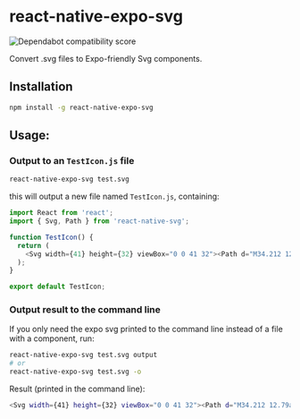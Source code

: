 # react-native-expo-svg

![Dependabot compatibility score](https://dependabot-badges.githubapp.com/badges/compatibility_score?dependency-name=acorn&package-manager=npm_and_yarn&previous-version=5.7.3&new-version=5.7.4)

Convert .svg files to Expo-friendly Svg components.

## Installation

```bash
npm install -g react-native-expo-svg
```

## Usage:

### Output to an `TestIcon.js` file

```bash
react-native-expo-svg test.svg
```

this will output a new file named `TestIcon.js`, containing:

```js
import React from 'react';
import { Svg, Path } from 'react-native-svg';

function TestIcon() {
  return (
    <Svg width={41} height={32} viewBox="0 0 41 32"><Path d="M34.212 12.79a6.11 6.11 0 0 1 .783-.05c3.317 0 6.005 2.665 6.005 5.955 0 3.289-2.688 5.955-6.005 5.955a6.01 6.01 0 0 1-4.051-1.56C27.991 28.38 23.288 32 17.234 32 6.49 32 .079 20.03 0 8.706c-.078-11.324 34.468-11.889 34.468 0 0 1.373-.087 2.74-.256 4.083zm.783 8.909c1.673 0 3.03-1.345 3.03-3.004 0-1.66-1.357-3.005-3.03-3.005-1.673 0-3.029 1.345-3.029 3.005 0 1.659 1.356 3.004 3.03 3.004z" fill="#000" fillRule="evenodd"/></Svg>
  );
}

export default TestIcon;
```

### Output result to the command line

If you only need the expo svg printed to the command line instead of a file with a component, run:

```bash
react-native-expo-svg test.svg output
# or
react-native-expo-svg test.svg -o
```

Result (printed in the command line):

```bash
<Svg width={41} height={32} viewBox="0 0 41 32"><Path d="M34.212 12.79a6.11 6.11 0 0 1 .783-.05c3.317 0 6.005 2.665 6.005 5.955 0 3.289-2.688 5.955-6.005 5.955a6.01 6.01 0 0 1-4.051-1.56C27.991 28.38 23.288 32 17.234 32 6.49 32 .079 20.03 0 8.706c-.078-11.324 34.468-11.889 34.468 0 0 1.373-.087 2.74-.256 4.083zm.783 8.909c1.673 0 3.03-1.345 3.03-3.004 0-1.66-1.357-3.005-3.03-3.005-1.673 0-3.029 1.345-3.029 3.005 0 1.659 1.356 3.004 3.03 3.004z" fill="#000" fillRule="evenodd"/></Svg>
```
